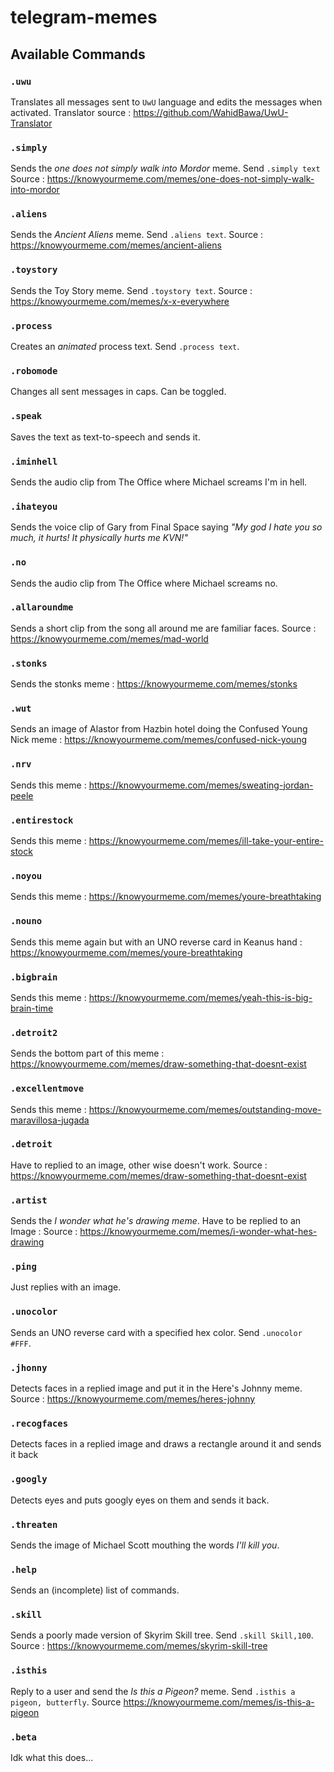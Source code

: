 # telegram-memes

## Available Commands

### `.uwu`
Translates all messages sent to `UwU` language and edits the messages when activated. Translator source : https://github.com/WahidBawa/UwU-Translator
### `.simply`

Sends the *one does not simply walk into Mordor* meme. Send `.simply text` Source : https://knowyourmeme.com/memes/one-does-not-simply-walk-into-mordor

### `.aliens`

Sends the *Ancient Aliens* meme. Send `.aliens text`. Source : https://knowyourmeme.com/memes/ancient-aliens

### `.toystory`

Sends the Toy Story meme. Send `.toystory text`. Source :  https://knowyourmeme.com/memes/x-x-everywhere

### `.process`

Creates an *animated* process text. Send `.process text`. 

### `.robomode`

Changes all sent messages in caps. Can be toggled.

### `.speak`

Saves the text as text-to-speech and sends it.

### `.iminhell`

Sends the audio clip from The Office where Michael screams I'm in hell. 

### `.ihateyou`

Sends the voice clip of Gary from Final Space saying *"My god I hate you so much, it hurts! It physically hurts me KVN!"*

### `.no`

Sends the audio clip from The Office where Michael screams no.

### `.allaroundme`

Sends a short clip from the song all around me are familiar faces. Source : https://knowyourmeme.com/memes/mad-world

### `.stonks`

Sends the stonks meme : https://knowyourmeme.com/memes/stonks

### `.wut`

Sends an image of Alastor from Hazbin hotel doing the Confused Young Nick meme : https://knowyourmeme.com/memes/confused-nick-young

### `.nrv`

Sends this meme : https://knowyourmeme.com/memes/sweating-jordan-peele

### `.entirestock`

Sends this meme : https://knowyourmeme.com/memes/ill-take-your-entire-stock

### `.noyou`

Sends this meme : https://knowyourmeme.com/memes/youre-breathtaking

### `.nouno`

Sends this meme again but with an UNO reverse card in Keanus hand :  https://knowyourmeme.com/memes/youre-breathtaking

### `.bigbrain`

Sends this meme : https://knowyourmeme.com/memes/yeah-this-is-big-brain-time

### `.detroit2`

Sends the bottom part of this meme : https://knowyourmeme.com/memes/draw-something-that-doesnt-exist

### `.excellentmove`

Sends this meme : https://knowyourmeme.com/memes/outstanding-move-maravillosa-jugada

### `.detroit`

Have to replied to an image, other wise doesn't work. Source :  https://knowyourmeme.com/memes/draw-something-that-doesnt-exist

### `.artist`

Sends  the *I wonder what he's drawing meme*. Have to be replied to an Image : Source : https://knowyourmeme.com/memes/i-wonder-what-hes-drawing

### `.ping`

Just replies with an image.

### `.unocolor`

Sends an UNO reverse card with a specified hex color. Send `.unocolor #FFF`.

### `.jhonny`

Detects faces in a replied image and put it in the Here's Johnny meme. Source : https://knowyourmeme.com/memes/heres-johnny

### `.recogfaces`

Detects faces in a replied image and draws a rectangle around it and sends it back

### `.googly`

Detects eyes and puts googly eyes on them and sends it back.

### `.threaten`

Sends the image of Michael Scott mouthing the words *I'll kill you*.

### `.help`

Sends an (incomplete) list of commands.

### `.skill`

Sends a poorly made version of Skyrim Skill tree. Send `.skill Skill,100`. Source : https://knowyourmeme.com/memes/skyrim-skill-tree

### `.isthis`

Reply to a user and send the *Is this a Pigeon?* meme. Send `.isthis a pigeon, butterfly`. Source https://knowyourmeme.com/memes/is-this-a-pigeon

### `.beta`

Idk what this does...